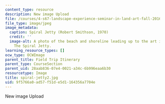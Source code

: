 ```yaml
---
content_type: resource
description: New image Upload
file: /courses/4-s67-landscape-experience-seminar-in-land-art-fall-2016/9f5766a0ad57f51de5d1164356a7704e_spiral-jetty2.jpg
file_type: image/jpeg
image_metadata:
  caption: Spiral Jetty (Robert Smithson, 1970)
  credit: ''
  image-alt: A photo of the beach and shoreline leading up to the art installation,
    The Spiral Jetty.
learning_resource_types: []
ocw_type: OCWImage
parent_title: Field Trip Itinerary
parent_type: CourseSection
parent_uid: 28aab836-07e4-0021-a34c-6b996eaa6b30
resourcetype: Image
title: spiral-jetty2.jpg
uid: 9f5766a0-ad57-f51d-e5d1-164356a7704e
---
```

New image Upload

